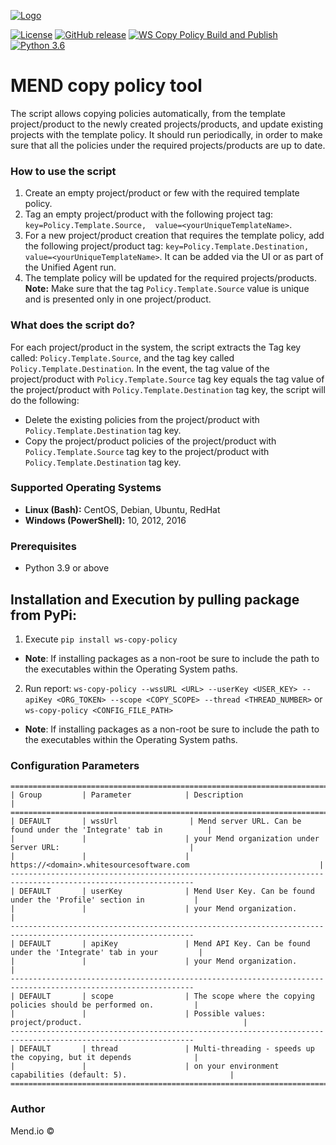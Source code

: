 [![Logo](https://resources.mend.io/mend-sig/logo/mend-dark-logo-horizontal.png)](https://www.mend.io/)

[![License](https://img.shields.io/badge/License-Apache%202.0-yellowgreen.svg)](https://opensource.org/licenses/Apache-2.0)
[![GitHub release](https://img.shields.io/github/v/release/whitesource-ps/ws-copy-policy)](https://github.com/whitesource-ps/ws-copy-policy/releases/latest)
[![WS Copy Policy Build and Publish](https://github.com/whitesource-ps/ws-copy-policy/actions/workflows/ci.yml/badge.svg)](https://github.com/whitesource-ps/ws-copy-policy/actions/workflows/ci.yml)
[![Python 3.6](https://upload.wikimedia.org/wikipedia/commons/thumb/8/8c/Blue_Python_3.6%2B_Shield_Badge.svg/86px-Blue_Python_3.6%2B_Shield_Badge.svg.png)](https://www.python.org/downloads/release/python-360/)


# MEND copy policy tool
The script allows copying policies automatically, from the template project/product to the newly created projects/products, and update existing projects with the template policy.
It should run periodically, in order to make sure that all the policies under the required projects/products are up to date.

### How to use the script
1. Create an empty project/product or few with the required template policy.
2. Tag an empty project/product with the following project tag: `key=Policy.Template.Source,  value=<yourUniqueTemplateName>`.
3. For a new project/product creation that requires the template policy, add the following project/product tag: `key=Policy.Template.Destination, value=<yourUniqueTemplateName>`. It can be added via the UI or as part of the Unified Agent run.
4. The template policy will be updated for the required projects/products.
   **Note:** Make sure that the tag `Policy.Template.Source` value is unique and is presented only in one project/product.

### What does the script do?
For each project/product in the system, the script extracts the Tag key called: `Policy.Template.Source`, and the tag key called `Policy.Template.Destination`. 
In the event, the tag value of the project/product with `Policy.Template.Source` tag key equals the tag value of the project/product with `Policy.Template.Destination` tag key, the script will do the following:
- Delete the existing policies from the project/product with `Policy.Template.Destination` tag key.
- Copy the project/product policies of the project/product with `Policy.Template.Source` tag key to the project/product with `Policy.Template.Destination` tag key.


### Supported Operating Systems
- **Linux (Bash):**	CentOS, Debian, Ubuntu, RedHat
- **Windows (PowerShell):**	10, 2012, 2016

### Prerequisites
- Python 3.9 or above

## Installation and Execution by pulling package from PyPi:
1. Execute `pip install ws-copy-policy`
* **Note**:  If installing packages as a non-root be sure to include the path to the executables within the Operating System paths.
2. Run report:
   `ws-copy-policy --wssURL <URL> --userKey <USER_KEY> --apiKey <ORG_TOKEN> --scope <COPY_SCOPE> --thread <THREAD_NUMBER>`
   or
   `ws-copy-policy <CONFIG_FILE_PATH>`
* **Note**:  If installing packages as a non-root be sure to include the path to the executables within the Operating System paths.

### Configuration Parameters
```
===============================================================================================================
| Group         | Parameter            | Description                                                          |
===============================================================================================================
| DEFAULT       | wssUrl                | Mend server URL. Can be found under the 'Integrate' tab in          |   
|               |                      | your Mend organization under Server URL:                             |
|               |                      | https://<domain>.whitesourcesoftware.com                             |
---------------------------------------------------------------------------------------------------------------
| DEFAULT       | userKey              | Mend User Key. Can be found under the 'Profile' section in           |
|               |                      | your Mend organization.                                              |
---------------------------------------------------------------------------------------------------------------
| DEFAULT       | apiKey               | Mend API Key. Can be found under the 'Integrate' tab in your         |
|               |                      | your Mend organization.                                              |
---------------------------------------------------------------------------------------------------------------
| DEFAULT       | scope                | The scope where the copying policies should be performed on.         |
|               |                      | Possible values: project/product.                                    |
---------------------------------------------------------------------------------------------------------------
| DEFAULT       | thread               | Multi-threading - speeds up the copying, but it depends              |
|               |                      | on your environment capabilities (default: 5).                       |
===============================================================================================================
```
### Author
Mend.io ©


